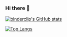 ### Hi there 👋

[![binderclip's GitHub stats](https://github-readme-stats.vercel.app/api?username=binderclip)](https://github.com/binderclip)

[![Top Langs](https://github-readme-stats.vercel.app/api/top-langs/?username=binderclip)](https://github.com/anuraghazra/github-readme-stats)

<!--
**binderclip/binderclip** is a ✨ _special_ ✨ repository because its `README.md` (this file) appears on your GitHub profile.

Here are some ideas to get you started:

- 🔭 I’m currently working on ...
- 🌱 I’m currently learning ...
- 👯 I’m looking to collaborate on ...
- 🤔 I’m looking for help with ...
- 💬 Ask me about ...
- 📫 How to reach me: ...
- 😄 Pronouns: ...
- ⚡ Fun fact: ...
-->
